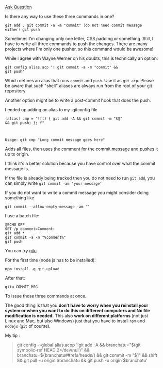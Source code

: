  
 [Ask Question](https://stackoverflow.com/questions/ask)


Is there any way to use these three commands in one?

<code>git add .
git commit -a -m "commit" (do not need commit message either)
git push</code> 

Sometimes I'm changing only one letter, CSS padding or something. Still, I have to write all three commands to push the changes. There are many projects where I'm only one pusher, so this command would be awesome!





While I agree with Wayne Werner on his doubts, this is technically an option:

<code>git config alias.acp '! git commit -a -m "commit" && git push'</code> 

Which defines an alias that runs `commit` and `push`. Use it as `git acp`. Please be aware that such "shell" aliases are always run from the root of your git repository.

Another option might be to write a post-commit hook that does the push.





I ended up adding an alias to my .gitconfig file

<code>[alias]
    cmp = "!f() { git add -A && git commit -m \"$@\" && git push; }; f"

Usage: git cmp "Long commit message goes here"</code> 

Adds all files, then uses the comment for the commit message and pushes it up to origin.

I think it's a better solution because you have control over what the commit message is.


 


If the file is already being tracked then you do not need to run `git add`, you can simply write `git commit -am 'your message'`

If you do not want to write a commit message you might consider doing something like

`git commit --allow-empty-message -am ''`


I use a batch file:

```
@ECHO OFF
SET /p comment=Comment:
git add *
git commit -a -m "%comment%"
git push

```


You can try [gitu](https://www.npmjs.com/package/git-upload).

For the first time (node js has to be installed):

<code>npm install -g git-upload</code> 

After that:

<code>gitu COMMIT_MSG</code> 

To issue those three commands at once.

The good thing is that you **don't have to worry when you reinstall your system or when you want to do this on different computers and No file modification is needed.** This also **work on different platforms** (not just Linux and Mac, but also Windows) just that you have to install `npm` and `nodejs` (`git` of course).




My tip :

> git config --global alias.acpp '!git add -A && branchatu="$(git symbolic-ref HEAD 2>/dev/null)" && branchatu=${branchatu##refs/heads/} && git commit -m "$1" && shift && git pull -u origin $branchatu && git push -u origin $branchatu'

